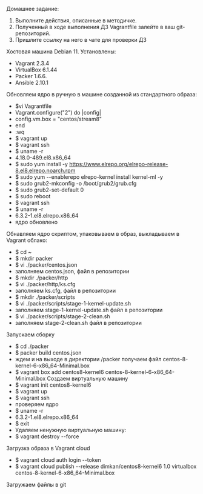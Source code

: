 Домашнее задание:
1. Выполните действия, описанные в методичке.
2. Полученный в ходе выполнения ДЗ Vagrantfile залейте в ваш git-репозиторий.
3. Пришлите ссылку на него в чате для проверки ДЗ

Хостовая машина Debian 11.
Установлены: 
- Vagrant 2.3.4
- VirtualBox 6.1.44
- Packer 1.6.6.
- Ansible 2.10.1

Обновляем ядро в ручную в машине созданной из стандартного образа:
- $vi Vagrantfile
- Vagrant.configure("2") do |config|
-   config.vm.box = "centos/stream8"
- end
- :wq
- $ vagrant up
- $ vagrant ssh
- $ uname -r
- 4.18.0-489.el8.x86_64
- $ sudo yum install -y https://www.elrepo.org/elrepo-release-8.el8.elrepo.noarch.rpm
- $ sudo yum --enablerepo elrepo-kernel install kernel-ml -y
- $ sudo grub2-mkconfig -o /boot/grub2/grub.cfg
- $ sudo grub2-set-default 0
- $ sudo reboot
- $ vagrant ssh
- $ uname -r
- 6.3.2-1.el8.elrepo.x86_64
- ядро обновлено

Обнавляем ядро скриптом, упаковываем в образ, выкладываем в Vagrant облако:
- $ cd ~
- $ mkdir packer
- $ vi ./packer/centos.json
- заполняем centos.json, файл в репозитории
- $ mkdir ./packer/http
- $ vi ./packer/http/ks.cfg
- заполняем ks.cfg, файл в репозитории
- $ mkdir ./packer/scripts
- $ vi ./packer/scripts/stage-1-kernel-update.sh
- заполняем stage-1-kernel-update.sh файл в репозитории
- $ vi ./packer/scripts/stage-2-clean.sh
- заполняем stage-2-clean.sh файл в репозитории

Запускаем сборку
- $ cd ./packer
- $ packer build centos.json
- ждем и на выходе в директории /packer получаем файл сentos-8-kernel-6-x86_64-Minimal.box
- $ vagrant box add centos8-kernel6 centos-8-kernel-6-x86_64-Minimal.box
Создаем виртуальную машину
- $ vagrant init centos8-kernel6
- $ vagrant up
- $ vagrant ssh
- проверяем ядро
- $ uname -r
- 6.3.2-1.el8.elrepo.x86_64
- $ exit
- Удаляем ненужную виртуальную машину: 
- $ vagrant destroy --force

Загрузка образа в Vagrant cloud
- $ vagrant cloud auth login --token <token>
- $ vagrant cloud publish --release dimkan/centos8-kernel6 1.0 virtualbox centos-8-kernel-6-x86_64-Minimal.box

Загружаем файлы в git
